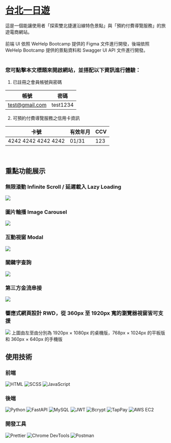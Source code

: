 # [台北一日遊](http://54.84.151.83:8000/)
這是一個能讓使用者「探索雙北捷運沿線特色景點」與「預約付費導覽服務」的旅遊電商網站。
<br/>
<br/>
前端 UI 依照 WeHelp Bootcamp 提供的 Figma 文件進行開發，後端依照 WeHelp Bootcamp 提供的景點資料和 Swagger UI API 文件進行開發。　
<br/>
<br/>

### 您可點擊本文標題來開啟網站，並搭配以下資訊進行體驗：
1. 已註冊之會員帳號與密碼

| 帳號 | 密碼 |
|------|------|
| test@gmail.com | test1234 |

2. 可預約付費導覽服務之信用卡資訊
   
| 卡號 | 有效年月 | CCV |
|------|---------|-----|
| 4242 4242 4242 4242 | 01/31 | 123 |

<br/>

## 重點功能展示
### 無限滾動 Infinite Scroll / 延遲載入 Lazy Loading
<img src="https://res.cloudinary.com/dw2ix0vr3/image/upload/infinite-scroll-optimized_di8ai2.webp" />

### 圖片輪播 Image Carousel
<img src="https://res.cloudinary.com/dw2ix0vr3/image/upload/image-carousel_oroq7m.webp" />

### 互動視窗 Modal
<img src="https://res.cloudinary.com/dw2ix0vr3/image/upload/pop-up-modal_nf1xrb.webp" />

### 關鍵字查詢
<img src="https://res.cloudinary.com/dw2ix0vr3/image/upload/query_b8jcwi.webp" />

### 第三方金流串接
<img src="https://res.cloudinary.com/dw2ix0vr3/image/upload/TapPay-optimized_cak2fs.gif" />

### 響應式網頁設計 RWD，從 360px 至 1920px 寬的瀏覽器視窗皆可支援
<img src="https://github.com/user-attachments/assets/d128015b-2e33-4398-9e74-c84be90ced31" />
上圖由左至由分別為 1920px × 1080px 的桌機版，768px × 1024px 的平板版和 360px × 640px 的手機版

<br/>

## 使用技術
### 前端
![HTML](https://img.shields.io/badge/HTML-E34F26?style=for-the-badge&logo=HTML5&logoColor=white)
![SCSS](https://img.shields.io/badge/SCSS-CC6699?style=for-the-badge&logo=Sass&logoColor=white)
![JavaScript](https://img.shields.io/badge/JavaScript-F7DF1E?style=for-the-badge&logo=JavaScript&logoColor=black)

### 後端
![Python](https://img.shields.io/badge/Python-3776AB?style=for-the-badge&logo=Python&logoColor=white)
![FastAPI](https://img.shields.io/badge/FastAPI-009688?style=for-the-badge&logo=FastAPI&logoColor=white)
![MySQL](https://img.shields.io/badge/MySQL-4479A1?style=for-the-badge&logo=MySQL&logoColor=white)
![JWT](https://img.shields.io/badge/JWT-000000?style=for-the-badge&logo=JSONWebTokens&logoColor=white)
![Bcrypt](https://img.shields.io/badge/Bcrypt-3382ed?style=for-the-badge&logo=Auth0&logoColor=white)
![TapPay](https://img.shields.io/badge/TapPay-00AAE7?style=for-the-badge&logo=Stripe&logoColor=white)
![AWS EC2](https://img.shields.io/badge/AWS%20EC2-FF9900?style=for-the-badge&logo=AmazonAWS&logoColor=white)

### 開發工具
![Prettier](https://img.shields.io/badge/Prettier-F7B93E?style=for-the-badge&logo=Prettier&logoColor=white)
![Chrome DevTools](https://img.shields.io/badge/Chrome%20DevTools-4285F4?style=for-the-badge&logo=GoogleChrome&logoColor=white)
![Postman](https://img.shields.io/badge/Postman-FF6C37?style=for-the-badge&logo=Postman&logoColor=white)




